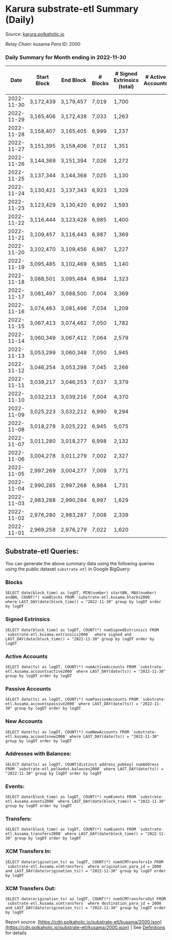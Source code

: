 # Karura substrate-etl Summary (Daily)

_Source_: [karura.polkaholic.io](https://karura.polkaholic.io)

*Relay Chain*: kusama
*Para ID*: 2000



### Daily Summary for Month ending in 2022-11-30


| Date | Start Block | End Block | # Blocks | # Signed Extrinsics (total) | # Active Accounts | # Passive | # New | # Addresses with Balances | # Events | # Transfers | # XCM Transfers In | # XCM Transfers Out | Issues | 
| ---- | ----------- | --------- | -------- | --------------------------- | ----------------- | --------- | ----- | ------------------------- | -------- | ----------- | ------------------ | ------------------- | ------ |
| 2022-11-30 | 3,172,439 | 3,179,457 | 7,019 | 1,700 |  |  |  | 93,716 | 78,755 | 6,129 ($410,550.47) | 119 ($46,584.20) | 126 ($71,421.40) |  |
| 2022-11-29 | 3,165,406 | 3,172,438 | 7,033 | 1,263 |  |  |  | 93,682 | 74,174 | 5,448 ($243,563.81) | 88 ($27,312.43) | 110 ($43,663.32) |  |
| 2022-11-28 | 3,158,407 | 3,165,405 | 6,999 | 1,237 |  |  |  | 93,655 | 73,334 | 5,262 ($174,474.36) | 89 ($29,488.76) | 114 ($42,341.44) |  |
| 2022-11-27 | 3,151,395 | 3,158,406 | 7,012 | 1,351 |  |  |  | 93,641 | 74,418 | 5,411 ($226,937.34) | 100 ($36,701.56) | 84 ($36,319.41) |  |
| 2022-11-26 | 3,144,369 | 3,151,394 | 7,026 | 1,272 |  |  |  | 93,625 | 74,109 | 5,479 ($197,844.03) | 70 ($40,663.60) | 99 ($29,190.55) |  |
| 2022-11-25 | 3,137,344 | 3,144,368 | 7,025 | 1,130 |  |  |  | 93,608 | 72,154 | 5,162 ($322,240.21) | 50 ($15,131.35) | 69 ($57,970.66) |  |
| 2022-11-24 | 3,130,421 | 3,137,343 | 6,923 | 1,329 |  |  |  | 93,596 | 73,572 | 5,367 ($311,609.99) | 92 ($34,577.79) | 110 ($52,317.66) |  |
| 2022-11-23 | 3,123,429 | 3,130,420 | 6,992 | 1,593 |  |  |  | 93,566 | 76,486 | 5,863 ($292,573.85) | 54 ($19,247.87) | 65 ($25,553.15) |  |
| 2022-11-22 | 3,116,444 | 3,123,428 | 6,985 | 1,400 |  |  |  |  | 75,663 | 5,674 ($202,718.83) | 142 ($31,809.55) | 157 ($38,919.61) |  |
| 2022-11-21 | 3,109,457 | 3,116,443 | 6,987 | 1,369 |  |  |  | 93,518 | 74,482 | 5,537 ($328,204.70) | 72 ($24,427.69) | 78 ($18,172.88) |  |
| 2022-11-20 | 3,102,470 | 3,109,456 | 6,987 | 1,227 |  |  |  |  | 73,031 | 5,240 ($412,135.94) | 75 ($20,201.66) | 91 ($58,768.01) |  |
| 2022-11-19 | 3,095,485 | 3,102,469 | 6,985 | 1,140 |  |  |  |  | 71,656 | 5,028 ($164,820.75) | 67 ($16,153.10) | 63 ($17,221.49) |  |
| 2022-11-18 | 3,088,501 | 3,095,484 | 6,984 | 1,323 |  |  |  |  | 74,147 | 5,410 ($313,354.28) | 78 ($36,926.65) | 90 ($38,045.16) |  |
| 2022-11-17 | 3,081,497 | 3,088,500 | 7,004 | 3,369 |  |  |  |  | 85,437 | 5,448 ($495,709.08) | 75 ($19,257.68) | 95 ($217,489.68) |  |
| 2022-11-16 | 3,074,463 | 3,081,496 | 7,034 | 1,209 |  |  |  | 93,390 | 73,120 | 5,257 ($290,560.04) | 62 ($14,469.41) | 76 ($25,490.67) |  |
| 2022-11-15 | 3,067,413 | 3,074,462 | 7,050 | 1,782 |  |  |  |  | 78,528 | 5,949 ($415,421.59) | 108 ($38,195.71) | 139 ($60,926.33) |  |
| 2022-11-14 | 3,060,349 | 3,067,412 | 7,064 | 2,579 |  |  |  | 93,276 | 85,456 | 6,707 ($625,968.09) | 151 ($69,481.39) | 170 ($97,867.38) |  |
| 2022-11-13 | 3,053,299 | 3,060,348 | 7,050 | 1,945 |  |  |  | 93,169 | 79,575 | 6,083 ($448,449.80) | 106 ($49,260.58) | 113 ($75,257.09) |  |
| 2022-11-12 | 3,046,254 | 3,053,298 | 7,045 | 2,266 |  |  |  |  | 82,942 | 6,457 ($512,753.95) | 176 ($65,387.34) | 163 ($79,272.37) |  |
| 2022-11-11 | 3,039,217 | 3,046,253 | 7,037 | 3,379 |  |  |  | 92,974 | 91,694 | 7,408 ($2,986,738.71) | 221 ($126,714.88) | 236 ($143,265.27) |  |
| 2022-11-10 | 3,032,213 | 3,039,216 | 7,004 | 4,370 |  |  |  |  | 99,170 | 8,032 ($1,076,705.90) | 288 ($169,054.49) | 309 ($153,134.62) |  |
| 2022-11-09 | 3,025,223 | 3,032,212 | 6,990 | 9,294 |  |  |  | 92,896 | 142,257 | 13,401 ($9,333,056.68) | 498 ($428,333.45) | 451 ($436,365.21) |  |
| 2022-11-08 | 3,018,278 | 3,025,222 | 6,945 | 5,075 |  |  |  |  | 104,841 | 9,060 ($1,898,804.01) | 226 ($208,643.17) | 226 ($180,565.75) |  |
| 2022-11-07 | 3,011,280 | 3,018,277 | 6,998 | 2,132 |  |  |  |  | 82,187 | 6,474 ($1,045,269.79) | 164 ($82,758.64) | 203 ($105,117.73) |  |
| 2022-11-06 | 3,004,278 | 3,011,279 | 7,002 | 2,327 |  |  |  |  | 83,677 | 6,833 ($844,219.86) | 139 ($68,158.02) | 145 ($73,033.86) |  |
| 2022-11-05 | 2,997,269 | 3,004,277 | 7,009 | 3,771 |  |  |  |  | 94,245 | 7,720 ($1,215,182.12) | 184 ($126,490.91) | 230 ($154,524.86) |  |
| 2022-11-04 | 2,990,285 | 2,997,268 | 6,984 | 1,731 |  |  |  | 92,812 | 78,649 | 6,017 ($267,025.45) | 153 ($24,999.71) | 215 ($61,563.57) |  |
| 2022-11-03 | 2,983,288 | 2,990,284 | 6,997 | 1,629 |  |  |  | 92,794 | 77,183 | 5,792 ($784,751.71) | 97 ($34,337.79) | 166 ($198,154.48) |  |
| 2022-11-02 | 2,976,280 | 2,983,287 | 7,008 | 2,339 |  |  |  | 92,772 | 84,447 | 6,682 ($768,125.43) | 208 ($66,737.15) | 248 ($103,573.95) |  |
| 2022-11-01 | 2,969,258 | 2,976,279 | 7,022 | 1,620 |  |  |  | 92,761 | 77,777 | 5,901 ($458,052.13) | 121 ($60,344.02) | 138 ($90,457.83) |  |

## Substrate-etl Queries:
You can generate the above summary data using the following queries using the public dataset `substrate-etl` in Google BigQuery:


### Blocks
```
SELECT date(block_time) as logDT, MIN(number) startBN, MAX(number) endBN, COUNT(*) numBlocks FROM `substrate-etl.kusama.blocks2000`  where LAST_DAY(date(block_time)) = "2022-11-30" group by logDT order by logDT
```


### Signed Extrinsics
```
SELECT date(block_time) as logDT, COUNT(*) numSignedExtrinsics FROM `substrate-etl.kusama.extrinsics2000`  where signed and LAST_DAY(date(block_time)) = "2022-11-30" group by logDT order by logDT
```


### Active Accounts
```
SELECT date(ts) as logDT, COUNT(*) numActiveAccounts FROM `substrate-etl.kusama.accountsactive2000` where LAST_DAY(date(ts)) = "2022-11-30" group by logDT order by logDT
```


### Passive Accounts
```
SELECT date(ts) as logDT, COUNT(*) numPassiveAccounts FROM `substrate-etl.kusama.accountspassive2000` where LAST_DAY(date(ts)) = "2022-11-30" group by logDT order by logDT
```


### New Accounts
```
SELECT date(ts) as logDT, COUNT(*) numNewAccounts FROM `substrate-etl.kusama.accountsnew2000` where LAST_DAY(date(ts)) = "2022-11-30" group by logDT order by logDT
```


### Addresses with Balances:
```
SELECT date(ts) as logDT, COUNT(distinct address_pubkey) numAddress FROM `substrate-etl.polkadot.balances2000` where LAST_DAY(date(ts)) = "2022-11-30" group by logDT order by logDT
```


### Events:
```
SELECT date(block_time) as logDT, COUNT(*) numEvents FROM `substrate-etl.kusama.events2000` where LAST_DAY(date(block_time)) = "2022-11-30" group by logDT order by logDT
```


### Transfers:
```
SELECT date(block_time) as logDT, COUNT(*) numEvents FROM `substrate-etl.kusama.transfers2000` where LAST_DAY(date(block_time)) = "2022-11-30" group by logDT order by logDT
```


### XCM Transfers In:
```
SELECT date(origination_ts) as logDT, COUNT(*) numXCMTransfersIn FROM `substrate-etl.kusama.xcmtransfers` where origination_para_id = 2000 and LAST_DAY(date(origination_ts)) = "2022-11-30" group by logDT order by logDT
```


### XCM Transfers Out:
```
SELECT date(origination_ts) as logDT, COUNT(*) numXCMTransfersOut FROM `substrate-etl.kusama.xcmtransfers` where destination_para_id = 2000 and LAST_DAY(date(origination_ts)) = "2022-11-30" group by logDT order by logDT
```



Report source: [https://cdn.polkaholic.io/substrate-etl/kusama/2000.json](https://cdn.polkaholic.io/substrate-etl/kusama/2000.json) | See [Definitions](/DEFINITIONS.md) for details
